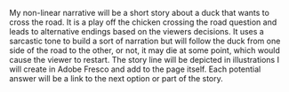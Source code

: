 My non-linear narrative will be a short story about a duck that wants to cross the road. It is a 
play off the chicken crossing the road question and leads to alternative endings based on the 
viewers decisions. It uses a sarcastic tone to build a sort of narration but will follow the duck 
from one side of the road to the other, or not, it may die at some point, which would cause the viewer
to restart. The story line will be depicted in illustrations I will create in Adobe Fresco and add to 
the page itself.  Each potential answer will be a link to the next option or part of the story. 
